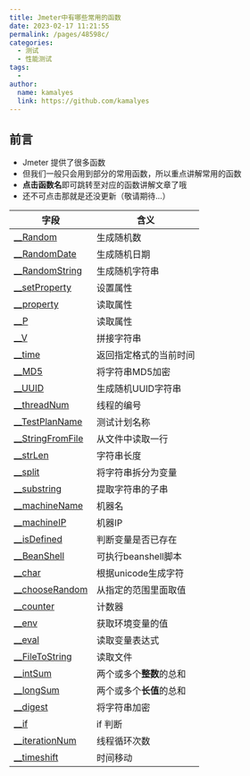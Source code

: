 ```yaml
---
title: Jmeter中有哪些常用的函数
date: 2023-02-17 11:21:55
permalink: /pages/48598c/
categories:
  - 测试
  - 性能测试
tags:
  - 
author: 
  name: kamalyes
  link: https://github.com/kamalyes
---
```

**前言**
----

* Jmeter 提供了很多函数
* 但我们一般只会用到部分的常用函数，所以重点讲解常用的函数
* **点击函数名**即可跳转至对应的函数讲解文章了哦
* 还不可点击那就是还没更新（敬请期待...）

| 字段 | 含义 |
| --- | --- |
| [__Random](./33.Jmeter函数之__Random详解.md) | 生成随机数 |
| [__RandomDate](./31.Jmeter函数之__RandomDate详解.md) | 生成随机日期 |
| [__RandomString](./32.Jmeter函数之__RandomString详解.md) | 生成随机字符串 |
| [__setProperty](./34.Jmeter函数之__setProperty详解.md) | 设置属性 |
| [__property](./29.Jmeter函数之__property详解.md) | 读取属性 |
| [__P](./30.Jmeter函数之__P详解.md) | 读取属性 |
| [__V](./44.Jmeter函数之__V详解.md) | 拼接字符串 |
| [__time](./42.Jmeter函数之__time详解.md) | 返回指定格式的当前时间 |
| [__MD5](./28.Jmeter函数之__MD5详解.md) | 将字符串MD5加密 |
| [__UUID](./43.Jmeter函数之__UUID详解.md) | 生成随机UUID字符串 |
| [__threadNum](./40.Jmeter函数之__threadNum详解.md) | 线程的编号 |
| [__TestPlanName](./39.Jmeter函数之__TestPlanName详解.md) | 测试计划名称 |
| [__StringFromFile](./36.Jmeter函数之__StringFromFile详解.md) | 从文件中读取一行 |
| [__strLen](./37.Jmeter函数之__strLen详解.md) | 字符串长度 |
| [__split](./35.Jmeter函数之__split详解.md) | 将字符串拆分为变量 |
| [__substring](./38.Jmeter函数之__substring详解.md) | 提取字符串的子串 |
| [__machineName](./27.Jmeter函数之__machineName详解.md) | 机器名 |
| [__machineIP](./26.Jmeter函数之__machineIP详解.md) | 机器IP |
| [__isDefined](./23.Jmeter函数之__isDefined详解.md) | 判断变量是否已存在 |
| [__BeanShell](./13.Jmeter函数之__BeanShell详解.md) | 可执行beanshell脚本 |
| [__char](./14.Jmeter函数之__char详解.md) | 根据unicode生成字符 |
| [__chooseRandom](./15.Jmeter函数之__chooseRandom详解.md) | 从指定的范围里面取值 |
| [__counter](./16.Jmeter函数之__counter详解.md) | 计数器 |
| [__env](./18.Jmeter函数之__env详解.md) | 获取环境变量的值 |
| [__eval](./18.Jmeter函数之__env详解.md) | 读取变量表达式 |
| [__FileToString](./20.Jmeter函数之__FileToString详解.md) | 读取文件 |
| [__intSum](./22.Jmeter函数之__intSum详解.md) | 两个或多个**整数**的总和 |
| [__longSum](./25.Jmeter函数之__longSum详解.md) | 两个或多个**长值**的总和 |
| [__digest](./17.Jmeter函数之__digest详解.md)  | 将字符串加密 |
| [__if](./21.Jmeter函数之__if详解.md) | if 判断 |
| [__iterationNum](./24.Jmeter函数之__iterationNum详解.md) | 线程循环次数 |
| [__timeshift](./41.Jmeter函数之__timeShift详解.md) | 时间移动 |
